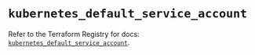 # `kubernetes_default_service_account`

Refer to the Terraform Registry for docs: [`kubernetes_default_service_account`](https://registry.terraform.io/providers/hashicorp/kubernetes/2.37.0/docs/resources/default_service_account).
